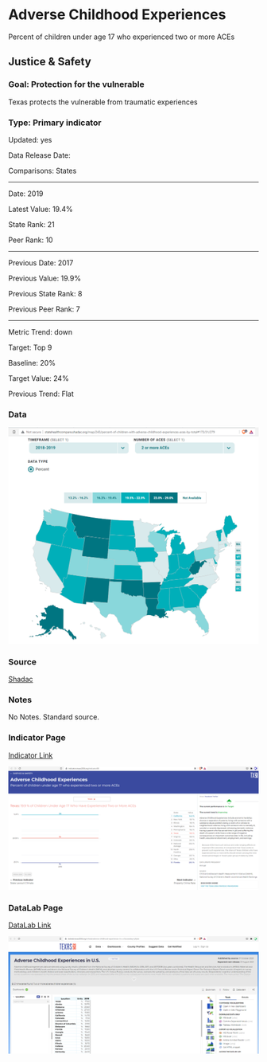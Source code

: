# Adverse Childhood Experiences

Percent of children under age 17 who experienced two or more ACEs

## Justice & Safety

### Goal: Protection for the vulnerable

Texas protects the vulnerable from traumatic experiences

### Type: Primary indicator

Updated: yes

Data Release Date: 

Comparisons: States

----

Date: 2019

Latest Value: 19.4%

State Rank: 21

Peer Rank: 10


----

Previous Date:  2017

Previous Value: 19.9%

Previous State Rank:   8

Previous Peer Rank: 7


----
Metric Trend: down

Target: Top 9

Baseline: 20%

Target Value: 24%

Previous Trend: Flat



<!--### Value

| Year |  Value      | Rank     | Previous Year   | Previous Value | Previous Rank | Trend | 
| ----------- | ----------- | ----------- | ----------- | ----------- | ----------- | -----------|
|    2019     |     19.4   | 22         |    2018     |      16.8   |   12      | down      | 

-->
### Data

![aces map](./images/aces_map.PNG)


### Source

[Shadac](http://statehealthcompare.shadac.org/map/243/percent-of-children-with-adverse-childhood-experiences-aces-by-total#173/31/279)

### Notes

No Notes. Standard source.

### Indicator Page

[Indicator Link](https://indicators.texas2036.org/indicator/88)

![aces indicator](./images/indicator_aces.PNG)


### DataLab Page

[DataLab Link](https://datalab.texas2036.org/ivihssb/adverse-childhood-experiences-in-u-s?accesskey=jxfyob)

![aces](./images/datalab_aces.PNG)

